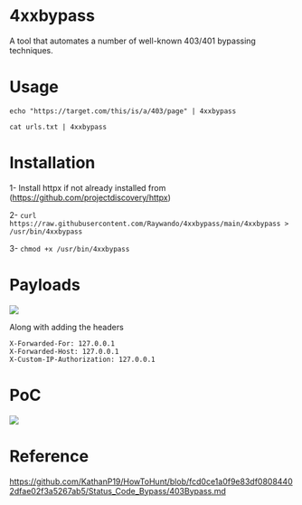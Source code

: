 # 4xxbypass

A tool that automates a number of well-known 403/401 bypassing techniques. 

# Usage

`echo "https://target.com/this/is/a/403/page" | 4xxbypass`

`cat urls.txt | 4xxbypass`

# Installation

1- Install httpx if not already installed from (https://github.com/projectdiscovery/httpx)

2- `curl https://raw.githubusercontent.com/Raywando/4xxbypass/main/4xxbypass > /usr/bin/4xxbypass`

3- `chmod +x /usr/bin/4xxbypass`

# Payloads

![](https://i.imgur.com/RfwGwjS.png)

Along with adding the headers
```
X-Forwarded-For: 127.0.0.1
X-Forwarded-Host: 127.0.0.1
X-Custom-IP-Authorization: 127.0.0.1
```

# PoC

![](https://i.imgur.com/jmdkfl1.gif)

# Reference

https://github.com/KathanP19/HowToHunt/blob/fcd0ce1a0f9e83df08084402dfae02f3a5267ab5/Status_Code_Bypass/403Bypass.md
